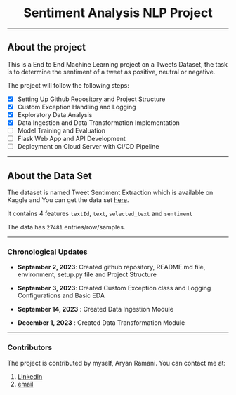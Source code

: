  # <div align='center'> Sentiment Analysis NLP Project </div> 

---

## About the project
This is a End to End Machine Learning project on a Tweets Dataset, the task is to determine the sentiment of a tweet as positive, neutral or negative.

The project will follow the following steps:
- [x] Setting Up Github Repository and Project Structure
- [x] Custom Exception Handling and Logging
- [x] Exploratory Data Analysis
- [x] Data Ingestion and Data Transformation Implementation
- [ ] Model Training and Evaluation
- [ ] Flask Web App and API Development
- [ ] Deployment on Cloud Server with CI/CD Pipeline

---

## About the Data Set
The dataset is named Tweet Sentiment Extraction which is available on Kaggle and You can get the data set [here](https://www.kaggle.com/competitions/tweet-sentiment-extraction).

It contains 4 features `textId`, `text`, `selected_text` and `sentiment`

The data has `27481` entries/row/samples.

---

### Chronological Updates

- **September 2, 2023**: Created github repository, README.md file, environment, setup.py file  and Project Structure

- **September 3, 2023**: Created Custom Exception class and Logging Configurations and Basic EDA

- **September 14, 2023** : Created Data Ingestion Module

- **December 1, 2023** : Created Data Transformation Module

---

### Contributors
The project is contributed by myself, Aryan Ramani. You can contact me at:
1. [LinkedIn](https://www.linkedin.com/in/aryan-ramani-a516b5212/)
2. [email](mailto:aryanramani67@gmail.com)